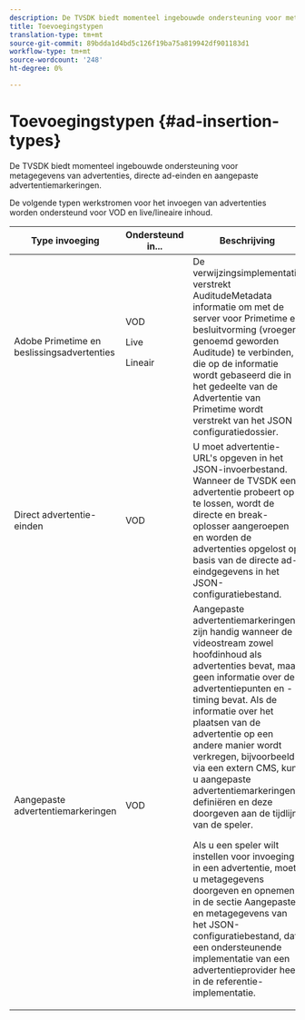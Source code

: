 ```yaml
---
description: De TVSDK biedt momenteel ingebouwde ondersteuning voor metagegevens van advertenties, directe ad-einden en aangepaste advertentiemarkeringen.
title: Toevoegingstypen
translation-type: tm+mt
source-git-commit: 89bdda1d4bd5c126f19ba75a819942df901183d1
workflow-type: tm+mt
source-wordcount: '248'
ht-degree: 0%

---
```



# Toevoegingstypen {#ad-insertion-types}

De TVSDK biedt momenteel ingebouwde ondersteuning voor metagegevens van advertenties, directe ad-einden en aangepaste advertentiemarkeringen.

De volgende typen werkstromen voor het invoegen van advertenties worden ondersteund voor VOD en live/lineaire inhoud.

<table id="table_1C3A659BDDB7453CA953A103045FCA01"> 
 <thead> 
  <tr> 
   <th colname="col1" class="entry"> Type invoeging </th> 
   <th colname="col2" class="entry"> Ondersteund in... </th> 
   <th colname="col3" class="entry"> Beschrijving </th> 
  </tr>
 </thead>
 <tbody> 
  <tr> 
   <td colname="col1"> Adobe Primetime en beslissingsadvertenties </td> 
   <td colname="col2">VOD <p>Live </p> <p>Lineair </p> </td> 
   <td colname="col3">De verwijzingsimplementatie verstrekt <span class="codeph"> AuditudeMetadata</span> informatie om met de server voor Primetime en besluitvorming (vroeger genoemd geworden Auditude) te verbinden, die op de informatie wordt gebaseerd die in het gedeelte van de Advertentie van Primetime wordt verstrekt</a> van het JSON configuratiedossier</a>. </td> 
  </tr> 
  <tr> 
   <td colname="col1"> Direct advertentie-einden </td> 
   <td colname="col2"> VOD </td> 
   <td colname="col3">U moet advertentie-URL's opgeven in het JSON-invoerbestand. Wanneer de TVSDK een advertentie probeert op te lossen, wordt de directe en break-oplosser aangeroepen en worden de advertenties opgelost op basis van de directe ad-eindgegevens in het JSON-configuratiebestand</a>. </td> 
  </tr> 
  <tr> 
   <td colname="col1"> Aangepaste advertentiemarkeringen </td> 
   <td colname="col2"> VOD </td> 
   <td colname="col3">Aangepaste advertentiemarkeringen zijn handig wanneer de videostream zowel hoofdinhoud als advertenties bevat, maar geen informatie over de advertentiepunten en -timing bevat. Als de informatie over het plaatsen van de advertentie op een andere manier wordt verkregen, bijvoorbeeld via een extern CMS, kunt u aangepaste advertentiemarkeringen definiëren en deze doorgeven aan de tijdlijn van de speler. <p>Als u een speler wilt instellen voor invoeging in een advertentie, moet u metagegevens doorgeven en opnemen in de sectie Aangepaste en metagegevens van het JSON-configuratiebestand</a>, dat een ondersteunende implementatie van een advertentieprovider heeft in de referentie-implementatie. </p> </td>
  </tr>
 </tbody>
</table>